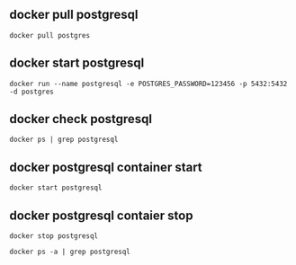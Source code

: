 ## docker pull postgresql

```shell
docker pull postgres
```

## docker start postgresql

```shell
docker run --name postgresql -e POSTGRES_PASSWORD=123456 -p 5432:5432 -d postgres
```

## docker check postgresql 

```shell
docker ps | grep postgresql
```

## docker postgresql container start 

```shell
docker start postgresql
```

## docker postgresql contaier stop

```shell
docker stop postgresql
```

```shell
docker ps -a | grep postgresql
```